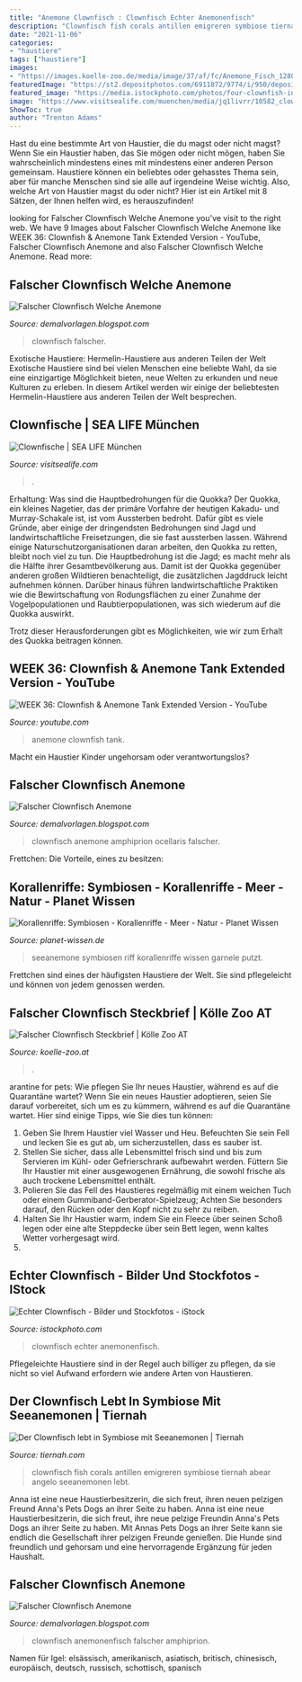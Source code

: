 ```yaml
---
title: "Anemone Clownfisch : Clownfisch Echter Anemonenfisch"
description: "Clownfisch fish corals antillen emigreren symbiose tiernah abear angelo seeanemonen lebt"
date: "2021-11-06"
categories:
- "haustiere"
tags: ["haustiere"]
images:
- "https://images.koelle-zoo.de/media/image/37/af/fc/Anemone_Fisch_1280x1280.jpg"
featuredImage: "https://st2.depositphotos.com/6911872/9774/i/950/depositphotos_97742306-stock-photo-false-clown-fish-or-anemone.jpg"
featured_image: "https://media.istockphoto.com/photos/four-clownfish-in-an-anemone-underwater-picture-id170431417?k=6&amp;m=170431417&amp;s=612x612&amp;w=0&amp;h=mjEtW6lr8rMRC0fWkVQD98QO6ALcloVxmMuJj0QjHOU="
image: "https://www.visitsealife.com/muenchen/media/jq1livrr/10582_clownfish-with-anemone.jpg?anchor=center&amp;mode=crop&amp;width=1350&amp;height=900"
ShowToc: true
author: "Trenton Adams"
---
```



Hast du eine bestimmte Art von Haustier, die du magst oder nicht magst?
Wenn Sie ein Haustier haben, das Sie mögen oder nicht mögen, haben Sie wahrscheinlich mindestens eines mit mindestens einer anderen Person gemeinsam. Haustiere können ein beliebtes oder gehasstes Thema sein, aber für manche Menschen sind sie alle auf irgendeine Weise wichtig. Also, welche Art von Haustier magst du oder nicht? Hier ist ein Artikel mit 8 Sätzen, der Ihnen helfen wird, es herauszufinden!

	

		
looking for Falscher Clownfisch Welche Anemone you've visit to the right web. We have 9 Images about Falscher Clownfisch Welche Anemone like WEEK 36: Clownfish &amp; Anemone Tank Extended Version - YouTube, Falscher Clownfisch Anemone and also Falscher Clownfisch Welche Anemone. Read more:
		
    
## Falscher Clownfisch Welche Anemone

<img loading=lazy src="https://st2.depositphotos.com/6911872/9774/i/950/depositphotos_97742306-stock-photo-false-clown-fish-or-anemone.jpg" onerror="this.onerror=null;this.src='https://tse1.mm.bing.net/th?id=OIP.5-S0hMxZfY9IACu430qQRAHaFj&amp;pid=15.1';" alt="Falscher Clownfisch Welche Anemone">

_Source: demalvorlagen.blogspot.com_

>clownfisch falscher. 

	

Exotische Haustiere: Hermelin-Haustiere aus anderen Teilen der Welt
Exotische Haustiere sind bei vielen Menschen eine beliebte Wahl, da sie eine einzigartige Möglichkeit bieten, neue Welten zu erkunden und neue Kulturen zu erleben. In diesem Artikel werden wir einige der beliebtesten Hermelin-Haustiere aus anderen Teilen der Welt besprechen.

    
## Clownfische | SEA LIFE München

<img loading=lazy src="https://www.visitsealife.com/muenchen/media/jq1livrr/10582_clownfish-with-anemone.jpg?anchor=center&amp;mode=crop&amp;width=1350&amp;height=900" onerror="this.onerror=null;this.src='https://tse4.mm.bing.net/th?id=OIP.FSGzPMub84X6u1KamSPeaQHaE8&amp;pid=15.1';" alt="Clownfische | SEA LIFE München">

_Source: visitsealife.com_

>. 

	

Erhaltung: Was sind die Hauptbedrohungen für die Quokka?
Der Quokka, ein kleines Nagetier, das der primäre Vorfahre der heutigen Kakadu- und Murray-Schakale ist, ist vom Aussterben bedroht. Dafür gibt es viele Gründe, aber einige der dringendsten Bedrohungen sind Jagd und landwirtschaftliche Freisetzungen, die sie fast aussterben lassen.
Während einige Naturschutzorganisationen daran arbeiten, den Quokka zu retten, bleibt noch viel zu tun. Die Hauptbedrohung ist die Jagd; es macht mehr als die Hälfte ihrer Gesamtbevölkerung aus. Damit ist der Quokka gegenüber anderen großen Wildtieren benachteiligt, die zusätzlichen Jagddruck leicht aufnehmen können. Darüber hinaus führen landwirtschaftliche Praktiken wie die Bewirtschaftung von Rodungsflächen zu einer Zunahme der Vogelpopulationen und Raubtierpopulationen, was sich wiederum auf die Quokka auswirkt.

Trotz dieser Herausforderungen gibt es Möglichkeiten, wie wir zum Erhalt des Quokka beitragen können.

    
## WEEK 36: Clownfish &amp; Anemone Tank Extended Version - YouTube

<img loading=lazy src="https://i.ytimg.com/vi/CEWeJmlJNRE/maxresdefault.jpg" onerror="this.onerror=null;this.src='https://tse1.mm.bing.net/th?id=OIP.58neGF-cIHSbrycJAJNk0gHaEK&amp;pid=15.1';" alt="WEEK 36: Clownfish &amp; Anemone Tank Extended Version - YouTube">

_Source: youtube.com_

>anemone clownfish tank. 

	

Macht ein Haustier Kinder ungehorsam oder verantwortungslos?

    
## Falscher Clownfisch Anemone

<img loading=lazy src="http://www.meerwasser-guide.de/wp-content/uploads/2015/11/False-Clown-Anemone-Fish-Amphiprion-ocellaris.jpg" onerror="this.onerror=null;this.src='https://tse3.mm.bing.net/th?id=OIP.vBbzp6-t2uRq2bIAgggefAHaFb&amp;pid=15.1';" alt="Falscher Clownfisch Anemone">

_Source: demalvorlagen.blogspot.com_

>clownfisch anemone amphiprion ocellaris falscher. 

	

Frettchen: Die Vorteile, eines zu besitzen:

    
## Korallenriffe: Symbiosen - Korallenriffe - Meer - Natur - Planet Wissen

<img loading=lazy src="https://www.planet-wissen.de/natur/meer/korallenriffe/tempxkorallengarnelegjpg100~_v-gseagaleriexl.jpg" onerror="this.onerror=null;this.src='https://tse3.mm.bing.net/th?id=OIP.hClgaV44VmaKMykx3ZnzRQHaEK&amp;pid=15.1';" alt="Korallenriffe: Symbiosen - Korallenriffe - Meer - Natur - Planet Wissen">

_Source: planet-wissen.de_

>seeanemone symbiosen riff korallenriffe wissen garnele putzt. 

	

Frettchen sind eines der häufigsten Haustiere der Welt. Sie sind pflegeleicht und können von jedem genossen werden.

    
## Falscher Clownfisch Steckbrief | Kölle Zoo AT

<img loading=lazy src="https://images.koelle-zoo.de/media/image/37/af/fc/Anemone_Fisch_1280x1280.jpg" onerror="this.onerror=null;this.src='https://tse4.mm.bing.net/th?id=OIP.iQj4EdZkPqAAdwm2ODDRlwHaDx&amp;pid=15.1';" alt="Falscher Clownfisch Steckbrief | Kölle Zoo AT">

_Source: koelle-zoo.at_

>. 

	

arantine for pets: Wie pflegen Sie Ihr neues Haustier, während es auf die Quarantäne wartet?
Wenn Sie ein neues Haustier adoptieren, seien Sie darauf vorbereitet, sich um es zu kümmern, während es auf die Quarantäne wartet. Hier sind einige Tipps, wie Sie dies tun können:
1. Geben Sie Ihrem Haustier viel Wasser und Heu. Befeuchten Sie sein Fell und lecken Sie es gut ab, um sicherzustellen, dass es sauber ist.
2. Stellen Sie sicher, dass alle Lebensmittel frisch sind und bis zum Servieren im Kühl- oder Gefrierschrank aufbewahrt werden. Füttern Sie Ihr Haustier mit einer ausgewogenen Ernährung, die sowohl frische als auch trockene Lebensmittel enthält.
3. Polieren Sie das Fell des Haustieres regelmäßig mit einem weichen Tuch oder einem Gummiband-Gerberator-Spielzeug; Achten Sie besonders darauf, den Rücken oder den Kopf nicht zu sehr zu reiben.
4. Halten Sie Ihr Haustier warm, indem Sie ein Fleece über seinen Schoß legen oder eine alte Steppdecke über sein Bett legen, wenn kaltes Wetter vorhergesagt wird.
5.

    
## Echter Clownfisch - Bilder Und Stockfotos - IStock

<img loading=lazy src="https://media.istockphoto.com/photos/four-clownfish-in-an-anemone-underwater-picture-id170431417?k=6&amp;m=170431417&amp;s=612x612&amp;w=0&amp;h=mjEtW6lr8rMRC0fWkVQD98QO6ALcloVxmMuJj0QjHOU=" onerror="this.onerror=null;this.src='https://tse1.mm.bing.net/th?id=OIP.JIEcv2Sbk-DKkL2O_sHcLAHaE8&amp;pid=15.1';" alt="Echter Clownfisch - Bilder und Stockfotos - iStock">

_Source: istockphoto.com_

>clownfisch echter anemonenfisch. 

	

Pflegeleichte Haustiere sind in der Regel auch billiger zu pflegen, da sie nicht so viel Aufwand erfordern wie andere Arten von Haustieren.

    
## Der Clownfisch Lebt In Symbiose Mit Seeanemonen | Tiernah

<img loading=lazy src="http://tiernah.com/wordpress/wp-content/uploads/2020/01/clownfisch.jpg" onerror="this.onerror=null;this.src='https://tse1.mm.bing.net/th?id=OIP.Qea3VmG0BglsXZpoLlHI6wHaE7&amp;pid=15.1';" alt="Der Clownfisch lebt in Symbiose mit Seeanemonen | Tiernah">

_Source: tiernah.com_

>clownfisch fish corals antillen emigreren symbiose tiernah abear angelo seeanemonen lebt. 

	

Anna ist eine neue Haustierbesitzerin, die sich freut, ihren neuen pelzigen Freund Anna's Pets Dogs an ihrer Seite zu haben.
Anna ist eine neue Haustierbesitzerin, die sich freut, ihre neue pelzige Freundin Anna's Pets Dogs an ihrer Seite zu haben. Mit Annas Pets Dogs an ihrer Seite kann sie endlich die Gesellschaft ihrer pelzigen Freunde genießen. Die Hunde sind freundlich und gehorsam und eine hervorragende Ergänzung für jeden Haushalt.

    
## Falscher Clownfisch Anemone

<img loading=lazy src="https://cdn02.plentymarkets.com/4sx4wi9ekb4u/item/images/101043/full/.jpg" onerror="this.onerror=null;this.src='https://tse3.mm.bing.net/th?id=OIP.N2Y0Cd-wkxeni8-ZKQ3tBgHaFI&amp;pid=15.1';" alt="Falscher Clownfisch Anemone">

_Source: demalvorlagen.blogspot.com_

>clownfisch anemonenfisch falscher amphiprion. 

	

Namen für Igel: elsässisch, amerikanisch, asiatisch, britisch, chinesisch, europäisch, deutsch, russisch, schottisch, spanisch

